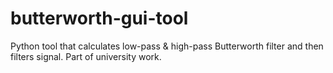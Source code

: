 # butterworth-gui-tool
Python tool that calculates low-pass &amp; high-pass Butterworth filter and then filters signal. Part of university work.
